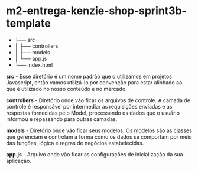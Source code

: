 # m2-entrega-kenzie-shop-sprint3b-template

- ├── src
- │   ├── controllers
- │   ├── models   
- │   └── app.js      
- └── index.html



**src** - Esse diretório é um nome padrão que o utilizamos em projetos Javascript, então vamos utilizá-lo por convenção para estar alinhado ao que é utilizado no nosso conteúdo e no mercado.

**controllers** - Diretório onde vão ficar os arquivos de controle. A camada de controle é responsável por intermediar as requisições enviadas e as respostas fornecidas pelo Model, processando os dados que o usuário informou e repassando para outras camadas.

**models** - Diretório onde vão ficar seus modelos. Os modelos são as classes que gerenciam e controlam a forma como os dados se comportam por meio das funções, lógica e regras de negócios estabelecidas.

**app.js** - Arquivo onde vão ficar as configurações de inicialização da sua aplicação.
